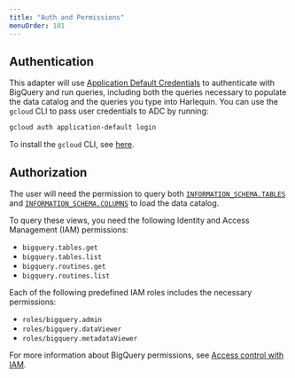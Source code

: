 ```yaml
---
title: "Auth and Permissions"
menuOrder: 101
---
```


## Authentication

This adapter will use [Application Default Credentials](https://cloud.google.com/docs/authentication/application-default-credentials) to authenticate with BigQuery and run queries, including both the queries necessary to populate the data catalog and the queries you type into Harlequin. You can use the `gcloud` CLI to pass user credentials to ADC by running:

```bash
gcloud auth application-default login
```

To install the `gcloud` CLI, see [here](https://cloud.google.com/sdk/docs/install).

## Authorization

The user will need the permission to query both [`INFORMATION_SCHEMA.TABLES`](https://cloud.google.com/bigquery/docs/information-schema-tables) and [`INFORMATION_SCHEMA.COLUMNS`](https://cloud.google.com/bigquery/docs/information-schema-columns) to load the data catalog.

To query these views, you need the following Identity and Access Management (IAM) permissions:

- `bigquery.tables.get`
- `bigquery.tables.list`
- `bigquery.routines.get`
- `bigquery.routines.list`

Each of the following predefined IAM roles includes the necessary permissions:

- `roles/bigquery.admin`
- `roles/bigquery.dataViewer`
- `roles/bigquery.metadataViewer`

For more information about BigQuery permissions, see [Access control with IAM](https://cloud.google.com/bigquery/docs/access-control).
